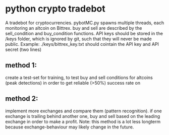 # python crypto tradebot
A tradebot for cryptocurrencies.
pybotMC.py spawns multiple threads, each monitoring an altcoin on Bittrex. buy and sell are described by the
sell_condition and buy_condition functions.
API keys should be stored in the /keys folder, which is ignored by git, such that they will never be made public.
Example: 
./keys/bittrex_key.txt
should cointain the API key and API secret (two lines)


## method 1:
create a test-set for training, to test buy and sell conditions for altcoins (peak detections) in order to get reliable (>50%) success rate on

## method 2:
implement more exchanges and compare them (pattern recognition). if one exchange is trailing behind another one, buy and sell based on the leading exchange in order to make a profit.
Note: this method is a lot less longterm because exchange-behaviour may likely change in the future.
